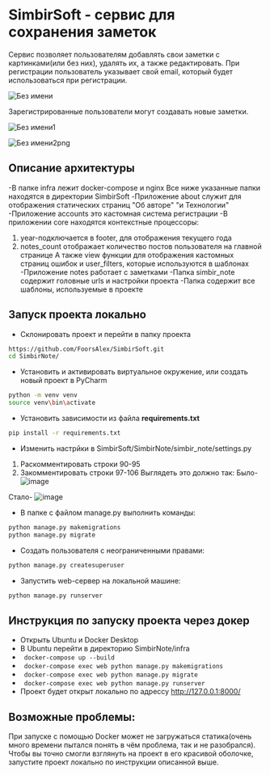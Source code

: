 # SimbirSoft - сервис для сохранения заметок



Сервис позволяет пользователям добавлять свои заметки с картинками(или без них), удалять их, а также редактировать.
При регистрации пользователь указывает свой email, который будет использоваться при регистрации.

![Без имени](https://user-images.githubusercontent.com/90108557/158039718-8b7e90db-4a9b-4a28-8b8a-5401a78673e2.png)

Зарегистрированные пользователи могут создавать новые заметки.

![Без имени1](https://user-images.githubusercontent.com/90108557/158039757-8f44169b-71fc-4d88-b1d6-239ad19f73ff.png)

![Без имени2png](https://user-images.githubusercontent.com/90108557/158039765-90272093-138e-45be-aca7-5b67ed06b1c5.png)

## Описание архитектуры
-В папке infra лежит docker-compose и nginx
Все ниже указанные папки находятся в директории SimbirSoft
-Приложение about служит для отображения статических страниц "Об авторе" "и Технологии"
-Приложение accounts это кастомная система регистрации
-В приложении core находятся контекстные процессоры: 
1) year-подключается в footer, для отображения текущего года
2) notes_count отображает количество постов пользователя на главной странице
А также view функции для отображения кастомных страниц ошибок и user_filters, которые используются в шаблонах
-Приложение notes работает с заметками
-Папка simbir_note содержит головные urls и настройки проекта
-Папка содержит все шаблоны, используемые в проекте
## Запуск проекта локально
- Склонировать проект и перейти в папку проекта

```bash
https://github.com/FoorsAlex/SimbirSoft.git
cd SimbirNote/
```
- Установить и активировать виртуальное окружение, или создать новый проект в PyCharm

```bash
python -m venv venv
source venv\bin\activate
```

- Установить зависимости из файла **requirements.txt**
 
```bash
pip install -r requirements.txt
``` 
- Изменить настрйки в SimbirSoft/SimbirNote/simbir_note/settings.py
1) Раскомментировать строки 90-95
2) Закомментировать строки 97-106
Выглядеть это должно так:
Было-
![image](https://user-images.githubusercontent.com/90108557/158175851-81ce4734-3910-4367-9e75-ac5cff1a85df.png)

Стало-
![image](https://user-images.githubusercontent.com/90108557/158175915-cc05099c-8c58-441c-a390-d8927c59d594.png)

- В папке с файлом manage.py выполнить команды:

```bash
python manage.py makemigrations
python manage.py migrate
```
- Создать пользователя с неограниченными правами:

```bash
python manage.py createsuperuser
```

- Запустить web-сервер на локальной машине:

```bash
python manage.py runserver
```

## Инструкция по запуску проекта через докер
+ Открыть Ubuntu и Docker Desktop 
+ В Ubuntu перейти в директорию SimbirNote/infra
+ ``` docker-compose up --build```
+ ``` docker-compose exec web python manage.py makemigrations```
+ ``` docker-compose exec web python manage.py migrate```
+ ``` docker-compose exec web python manage.py runserver```
+ Проект будет открыт локально по адрессу http://127.0.0.1:8000/

## Возможные проблемы:
При запуске с помощью Docker может не загружаться статика(очень много времени пытался понять в чём проблема, так и не разобрался).
Чтобы вы точно смогли взглянуть на проект в его красивой оболочке, запустите проект локально по инструкции описанной выше.


